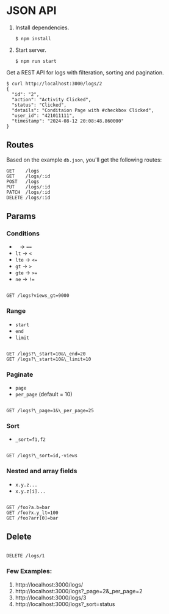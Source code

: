 # JSON API

1. Install dependencies.
   ```shell
   $ npm install
   ```
2. Start server.
   ```shell
   $ npm run start
   ```

Get a REST API for logs with filteration, sorting and pagination.

```shell
$ curl http://localhost:3000/logs/2
{
  "id": "2",
  "action": "Activity Clicked",
  "status": "Clicked",
  "details": "Conditaion Page with #checkbox Clicked",
  "user_id": "421011111",
  "timestamp": "2024-08-12 20:08:48.860000"
}
```

## Routes

Based on the example `db.json`, you'll get the following routes:

```
GET    /logs
GET    /logs/:id
POST   /logs
PUT    /logs/:id
PATCH  /logs/:id
DELETE /logs/:id

```

## Params

### Conditions

- ` ` → `==`
- `lt` → `<`
- `lte` → `<=`
- `gt` → `>`
- `gte` → `>=`
- `ne` → `!=`

```

GET /logs?views_gt=9000

```

### Range

- `start`
- `end`
- `limit`

```

GET /logs?\_start=10&\_end=20
GET /logs?\_start=10&\_limit=10

```

### Paginate

- `page`
- `per_page` (default = 10)

```

GET /logs?\_page=1&\_per_page=25

```

### Sort

- `_sort=f1,f2`

```

GET /logs?\_sort=id,-views

```

### Nested and array fields

- `x.y.z...`
- `x.y.z[i]...`

```

GET /foo?a.b=bar
GET /foo?x.y_lt=100
GET /foo?arr[0]=bar

```

## Delete

```

DELETE /logs/1

```

### Few Examples:

1. http://localhost:3000/logs/
2. http://localhost:3000/logs?\_page=2&\_per_page=2
3. http://localhost:3000/logs/3
4. http://localhost:3000/logs?\_sort=status
